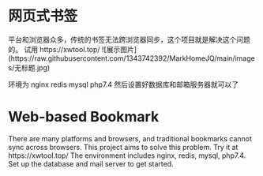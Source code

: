 <h1>网页式书签</h1>
平台和浏览器众多，传统的书签无法跨浏览器同步，这个项目就是解决这个问题的。
试用 https://xwtool.top/
![展示图片](https://raw.githubusercontent.com/1343742392/MarkHomeJQ/main/images/无标题.jpg)

环境为 nginx  redis  mysql  php7.4
然后设置好数据库和邮箱服务器就可以了
<h1>Web-based Bookmark</h1>
There are many platforms and browsers, and traditional bookmarks cannot sync across browsers. This project aims to solve this problem.
Try it at https://xwtool.top/
The environment includes nginx, redis, mysql, php7.4. Set up the database and mail server to get started.